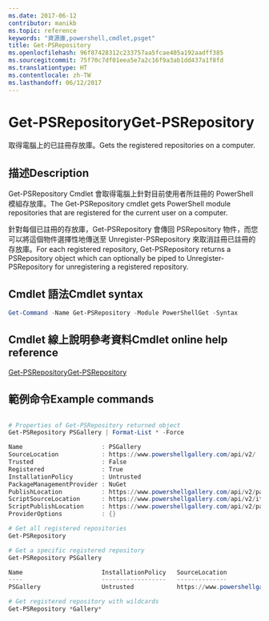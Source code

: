 ```yaml
---
ms.date: 2017-06-12
contributor: manikb
ms.topic: reference
keywords: "資源庫,powershell,cmdlet,psget"
title: Get-PSRepository
ms.openlocfilehash: 96f87428312c233757aa5fcae405a192aadff385
ms.sourcegitcommit: 75f70c7df01eea5e7a2c16f9a3ab1dd437a1f8fd
ms.translationtype: HT
ms.contentlocale: zh-TW
ms.lasthandoff: 06/12/2017
---
```

# <a name="get-psrepository"></a><span data-ttu-id="f0d8f-103">Get-PSRepository</span><span class="sxs-lookup"><span data-stu-id="f0d8f-103">Get-PSRepository</span></span>

<span data-ttu-id="f0d8f-104">取得電腦上的已註冊存放庫。</span><span class="sxs-lookup"><span data-stu-id="f0d8f-104">Gets the registered repositories on a computer.</span></span>

## <a name="description"></a><span data-ttu-id="f0d8f-105">描述</span><span class="sxs-lookup"><span data-stu-id="f0d8f-105">Description</span></span>

<span data-ttu-id="f0d8f-106">Get-PSRepository Cmdlet 會取得電腦上針對目前使用者所註冊的 PowerShell 模組存放庫。</span><span class="sxs-lookup"><span data-stu-id="f0d8f-106">The Get-PSRepository cmdlet gets PowerShell module repositories that are registered for the current user on a computer.</span></span>

<span data-ttu-id="f0d8f-107">針對每個已註冊的存放庫，Get-PSRepository 會傳回 PSRepository 物件，而您可以將這個物件選擇性地傳送至 Unregister-PSRepository 來取消註冊已註冊的存放庫。</span><span class="sxs-lookup"><span data-stu-id="f0d8f-107">For each registered repository, Get-PSRepository returns a PSRepository object which can optionally be piped to Unregister-PSRepository for unregistering a registered repository.</span></span>

## <a name="cmdlet-syntax"></a><span data-ttu-id="f0d8f-108">Cmdlet 語法</span><span class="sxs-lookup"><span data-stu-id="f0d8f-108">Cmdlet syntax</span></span>
```powershell
Get-Command -Name Get-PSRepository -Module PowerShellGet -Syntax
```

## <a name="cmdlet-online-help-reference"></a><span data-ttu-id="f0d8f-109">Cmdlet 線上說明參考資料</span><span class="sxs-lookup"><span data-stu-id="f0d8f-109">Cmdlet online help reference</span></span>

[<span data-ttu-id="f0d8f-110">Get-PSRepository</span><span class="sxs-lookup"><span data-stu-id="f0d8f-110">Get-PSRepository</span></span>](http://go.microsoft.com/fwlink/?LinkID=517127)

## <a name="example-commands"></a><span data-ttu-id="f0d8f-111">範例命令</span><span class="sxs-lookup"><span data-stu-id="f0d8f-111">Example commands</span></span>

```powershell

# Properties of Get-PSRepository returned object
Get-PSRepository PSGallery | Format-List * -Force

Name                      : PSGallery
SourceLocation            : https://www.powershellgallery.com/api/v2/
Trusted                   : False
Registered                : True
InstallationPolicy        : Untrusted
PackageManagementProvider : NuGet
PublishLocation           : https://www.powershellgallery.com/api/v2/package/
ScriptSourceLocation      : https://www.powershellgallery.com/api/v2/items/psscript/
ScriptPublishLocation     : https://www.powershellgallery.com/api/v2/package/
ProviderOptions           : {}

# Get all registered repositories
Get-PSRepository

# Get a specific registered repository
Get-PSRepository PSGallery

Name                      InstallationPolicy   SourceLocation
----                      ------------------   --------------
PSGallery                 Untrusted            https://www.powershellgallery.com/api/v2/

# Get registered repository with wildcards
Get-PSRepository *Gallery*

```

